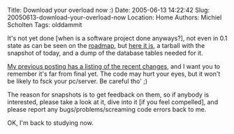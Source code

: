 Title: Download your overload now :)
Date: 2005-06-13 14:22:42
Slug: 20050613-download-your-overload-now
Location: Home
Authors: Michiel Scholten
Tags: olddammit

<p>It's not yet done [when is a software project done anyways?], not even in 0.1 state as can be seen on the <a href="/page/html/overload/">roadmap</a>, but <a href="/download/html/overload/20050613_snapshot.tar.bz2">here it is</a>, a tarball with the snapshot of today, and a dump of the database tables needed for it.</p>

<p><a href="index.php?rantid=286">My previous posting has a listing of the recent changes</a>, and I want you to remember it's far from final yet. The code may hurt your eyes, but it won't be likely to fsck your pc/server. Be careful tho' ;)</p>

<p>The reason for snapshots is to get feedback on them, so if anybody is interested, please take a look at it, dive into it [if you feel compelled], and please report any bugs/problems/screaming code errors back to me.</p>

<p>OK, I'm back to studying now.</p>